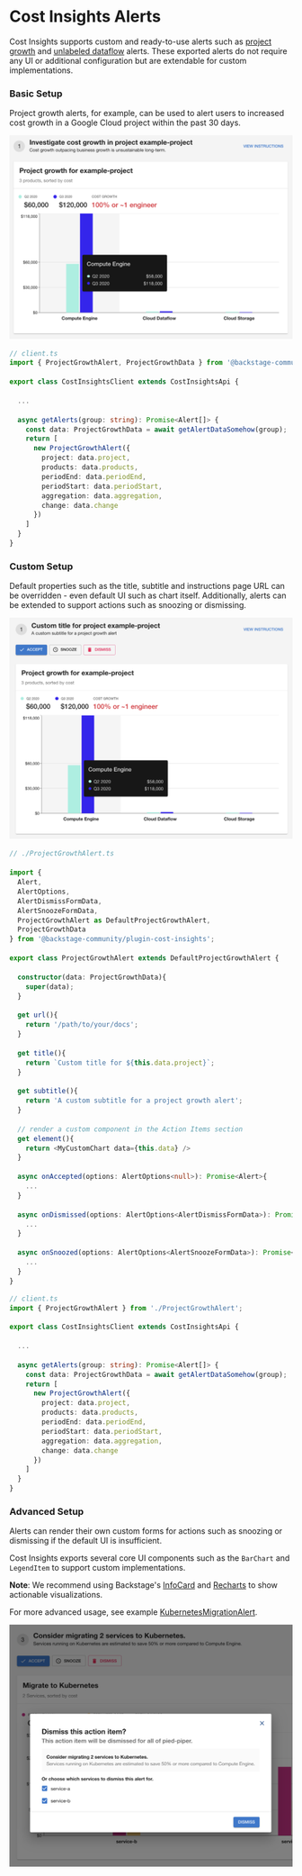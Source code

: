 # Cost Insights Alerts

Cost Insights supports custom and ready-to-use alerts such as [project growth](https://github.com/backstage/backstage/blob/master/plugins/cost-insights/src/alerts/ProjectGrowthAlert.tsx) and [unlabeled dataflow](https://github.com/backstage/backstage/blob/master/plugins/cost-insights/src/alerts/UnlabeledDataflowAlert.tsx) alerts. These exported alerts do not require any UI or additional configuration but are extendable for custom implementations.

### Basic Setup

Project growth alerts, for example, can be used to alert users to increased cost growth in a Google Cloud project within the past 30 days.

![project-growth-alert-basic](../assets/project-growth-alert-basic.png)

```ts
// client.ts
import { ProjectGrowthAlert, ProjectGrowthData } from '@backstage-community/plugin-cost-insights';

export class CostInsightsClient extends CostInsightsApi {

  ...

  async getAlerts(group: string): Promise<Alert[]> {
    const data: ProjectGrowthData = await getAlertDataSomehow(group);
    return [
      new ProjectGrowthAlert({
        project: data.project,
        products: data.products,
        periodEnd: data.periodEnd,
        periodStart: data.periodStart,
        aggregation: data.aggregation,
        change: data.change
      })
    ]
  }
}

```

### Custom Setup

Default properties such as the title, subtitle and instructions page URL can be overridden - even default UI such as chart itself. Additionally, alerts can be extended to support actions such as snoozing or dismissing.

![project-growth-alert-custom](../assets/project-growth-alert-custom.png)

```ts
// ./ProjectGrowthAlert.ts

import {
  Alert,
  AlertOptions,
  AlertDismissFormData,
  AlertSnoozeFormData,
  ProjectGrowthAlert as DefaultProjectGrowthAlert,
  ProjectGrowthData
} from '@backstage-community/plugin-cost-insights';

export class ProjectGrowthAlert extends DefaultProjectGrowthAlert {

  constructor(data: ProjectGrowthData){
    super(data);
  }

  get url(){
    return '/path/to/your/docs';
  }

  get title(){
    return `Custom title for ${this.data.project}`;
  }

  get subtitle(){
    return 'A custom subtitle for a project growth alert';
  }

  // render a custom component in the Action Items section
  get element(){
    return <MyCustomChart data={this.data} />
  }

  async onAccepted(options: AlertOptions<null>): Promise<Alert>{
    ...
  }

  async onDismissed(options: AlertOptions<AlertDismissFormData>): Promise<Alert>{
    ...
  }

  async onSnoozed(options: AlertOptions<AlertSnoozeFormData>): Promise<Alert>{
    ...
  }
}
```

```ts
// client.ts
import { ProjectGrowthAlert } from './ProjectGrowthAlert';

export class CostInsightsClient extends CostInsightsApi {

  ...

  async getAlerts(group: string): Promise<Alert[]> {
    const data: ProjectGrowthData = await getAlertDataSomehow(group);
    return [
      new ProjectGrowthAlert({
        project: data.project,
        products: data.products,
        periodEnd: data.periodEnd,
        periodStart: data.periodStart,
        aggregation: data.aggregation,
        change: data.change
      })
    ]
  }
}
```

### Advanced Setup

Alerts can render their own custom forms for actions such as snoozing or dismissing if the default UI is insufficient.

Cost Insights exports several core UI components such as the `BarChart` and `LegendItem` to support custom implementations.

**Note**: We recommend using Backstage's [InfoCard](https://backstage.io/storybook/?path=/story/layout-information-card--default) and [Recharts](http://recharts.org/en-US/) to show actionable visualizations.

For more advanced usage, see example [KubernetesMigrationAlert](https://github.com/backstage/backstage/blob/master/plugins/cost-insights/src/example/alerts/KubernetesMigrationAlert.tsx).

![project-growth-alert-advanced](../assets/project-growth-alert-advanced.png)
